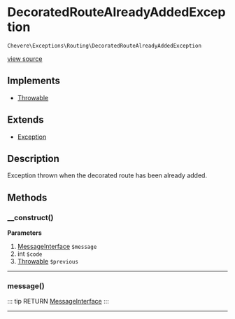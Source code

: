 # DecoratedRouteAlreadyAddedException

`Chevere\Exceptions\Routing\DecoratedRouteAlreadyAddedException`

[view source](https://github.com/chevere/chevere/blob/master/exceptions/Routing/DecoratedRouteAlreadyAddedException.php)

## Implements

- [Throwable](https://www.php.net/manual/class.throwable)
## Extends

- [Exception](../Core/Exception.md)

## Description

Exception thrown when the decorated route has been already added.

## Methods

### __construct()

**Parameters**

1. [MessageInterface](../../Interfaces/Message/MessageInterface.md) `$message`
2. int `$code`
3. [Throwable](https://www.php.net/manual/class.throwable) `$previous`

---

### message()

::: tip RETURN
[MessageInterface](../../Interfaces/Message/MessageInterface.md)
:::


---

